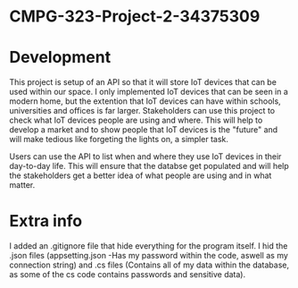 # CMPG-323-Project-2-34375309

# Development

This project is setup of an API so that it will store IoT devices that can be used within our space. I only implemented IoT devices that can be seen in a modern home, but the extention that IoT devices can have within schools, universities and offices is far larger. Stakeholders can use this project to check what IoT devices people are using and where. This will help to develop a market and to show people that IoT devices is the "future" and will make tedious like forgeting the lights on, a simpler task.

Users can use the API to list when and where they use IoT devices in their day-to-day life. This will ensure that the databse get populated and will help the stakeholders get a better idea of what people are using and in what matter.

# Extra info

I added an .gitignore file that hide everything for the program itself. I hid the .json files (appsetting.json -Has my password within the code, aswell as my connection string) and .cs files (Contains all of my data within the database, as some of the cs code contains passwords and sensitive data).

